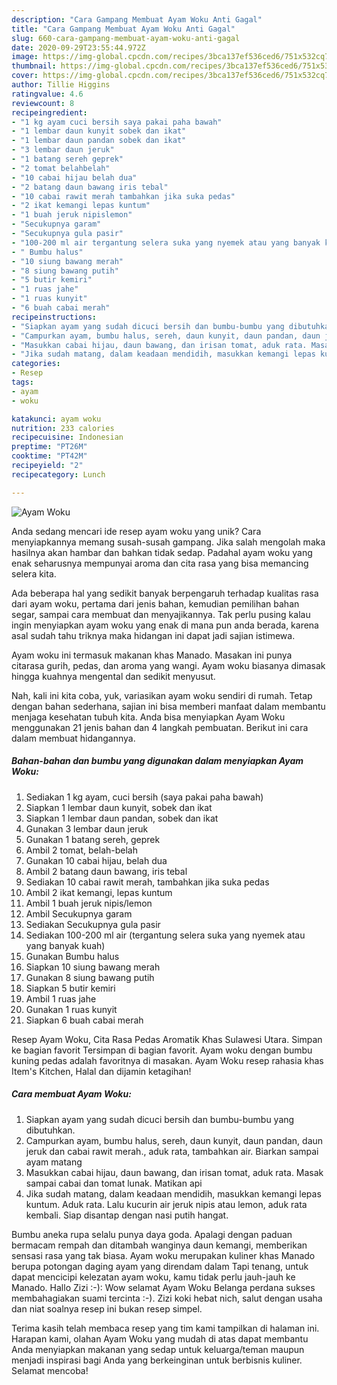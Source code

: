 ```yaml
---
description: "Cara Gampang Membuat Ayam Woku Anti Gagal"
title: "Cara Gampang Membuat Ayam Woku Anti Gagal"
slug: 660-cara-gampang-membuat-ayam-woku-anti-gagal
date: 2020-09-29T23:55:44.972Z
image: https://img-global.cpcdn.com/recipes/3bca137ef536ced6/751x532cq70/ayam-woku-foto-resep-utama.jpg
thumbnail: https://img-global.cpcdn.com/recipes/3bca137ef536ced6/751x532cq70/ayam-woku-foto-resep-utama.jpg
cover: https://img-global.cpcdn.com/recipes/3bca137ef536ced6/751x532cq70/ayam-woku-foto-resep-utama.jpg
author: Tillie Higgins
ratingvalue: 4.6
reviewcount: 8
recipeingredient:
- "1 kg ayam cuci bersih saya pakai paha bawah"
- "1 lembar daun kunyit sobek dan ikat"
- "1 lembar daun pandan sobek dan ikat"
- "3 lembar daun jeruk"
- "1 batang sereh geprek"
- "2 tomat belahbelah"
- "10 cabai hijau belah dua"
- "2 batang daun bawang iris tebal"
- "10 cabai rawit merah tambahkan jika suka pedas"
- "2 ikat kemangi lepas kuntum"
- "1 buah jeruk nipislemon"
- "Secukupnya garam"
- "Secukupnya gula pasir"
- "100-200 ml air tergantung selera suka yang nyemek atau yang banyak kuah"
- " Bumbu halus"
- "10 siung bawang merah"
- "8 siung bawang putih"
- "5 butir kemiri"
- "1 ruas jahe"
- "1 ruas kunyit"
- "6 buah cabai merah"
recipeinstructions:
- "Siapkan ayam yang sudah dicuci bersih dan bumbu-bumbu yang dibutuhkan."
- "Campurkan ayam, bumbu halus, sereh, daun kunyit, daun pandan, daun jeruk dan cabai rawit merah., aduk rata, tambahkan air. Biarkan sampai ayam matang"
- "Masukkan cabai hijau, daun bawang, dan irisan tomat, aduk rata. Masak sampai cabai dan tomat lunak. Matikan api"
- "Jika sudah matang, dalam keadaan mendidih, masukkan kemangi lepas kuntum. Aduk rata. Lalu kucurin air jeruk nipis atau lemon, aduk rata kembali. Siap disantap dengan nasi putih hangat."
categories:
- Resep
tags:
- ayam
- woku

katakunci: ayam woku 
nutrition: 233 calories
recipecuisine: Indonesian
preptime: "PT26M"
cooktime: "PT42M"
recipeyield: "2"
recipecategory: Lunch

---
```



![Ayam Woku](https://img-global.cpcdn.com/recipes/3bca137ef536ced6/751x532cq70/ayam-woku-foto-resep-utama.jpg)

Anda sedang mencari ide resep ayam woku yang unik? Cara menyiapkannya memang susah-susah gampang. Jika salah mengolah maka hasilnya akan hambar dan bahkan tidak sedap. Padahal ayam woku yang enak seharusnya mempunyai aroma dan cita rasa yang bisa memancing selera kita.

Ada beberapa hal yang sedikit banyak berpengaruh terhadap kualitas rasa dari ayam woku, pertama dari jenis bahan, kemudian pemilihan bahan segar, sampai cara membuat dan menyajikannya. Tak perlu pusing kalau ingin menyiapkan ayam woku yang enak di mana pun anda berada, karena asal sudah tahu triknya maka hidangan ini dapat jadi sajian istimewa.

Ayam woku ini termasuk makanan khas Manado. Masakan ini punya citarasa gurih, pedas, dan aroma yang wangi. Ayam woku biasanya dimasak hingga kuahnya mengental dan sedikit menyusut.


Nah, kali ini kita coba, yuk, variasikan ayam woku sendiri di rumah. Tetap dengan bahan sederhana, sajian ini bisa memberi manfaat dalam membantu menjaga kesehatan tubuh kita. Anda bisa menyiapkan Ayam Woku menggunakan 21 jenis bahan dan 4 langkah pembuatan. Berikut ini cara dalam membuat hidangannya.

<!--inarticleads1-->

##### Bahan-bahan dan bumbu yang digunakan dalam menyiapkan Ayam Woku:

1. Sediakan 1 kg ayam, cuci bersih (saya pakai paha bawah)
1. Siapkan 1 lembar daun kunyit, sobek dan ikat
1. Siapkan 1 lembar daun pandan, sobek dan ikat
1. Gunakan 3 lembar daun jeruk
1. Gunakan 1 batang sereh, geprek
1. Ambil 2 tomat, belah-belah
1. Gunakan 10 cabai hijau, belah dua
1. Ambil 2 batang daun bawang, iris tebal
1. Sediakan 10 cabai rawit merah, tambahkan jika suka pedas
1. Ambil 2 ikat kemangi, lepas kuntum
1. Ambil 1 buah jeruk nipis/lemon
1. Ambil Secukupnya garam
1. Sediakan Secukupnya gula pasir
1. Sediakan 100-200 ml air (tergantung selera suka yang nyemek atau yang banyak kuah)
1. Gunakan  Bumbu halus
1. Siapkan 10 siung bawang merah
1. Gunakan 8 siung bawang putih
1. Siapkan 5 butir kemiri
1. Ambil 1 ruas jahe
1. Gunakan 1 ruas kunyit
1. Siapkan 6 buah cabai merah


Resep Ayam Woku, Cita Rasa Pedas Aromatik Khas Sulawesi Utara. Simpan ke bagian favorit Tersimpan di bagian favorit. Ayam woku dengan bumbu kuning pedas adalah favoritnya di masakan. Ayam Woku resep rahasia khas Item&#39;s Kitchen, Halal dan dijamin ketagihan! 

<!--inarticleads2-->

##### Cara membuat Ayam Woku:

1. Siapkan ayam yang sudah dicuci bersih dan bumbu-bumbu yang dibutuhkan.
1. Campurkan ayam, bumbu halus, sereh, daun kunyit, daun pandan, daun jeruk dan cabai rawit merah., aduk rata, tambahkan air. Biarkan sampai ayam matang
1. Masukkan cabai hijau, daun bawang, dan irisan tomat, aduk rata. Masak sampai cabai dan tomat lunak. Matikan api
1. Jika sudah matang, dalam keadaan mendidih, masukkan kemangi lepas kuntum. Aduk rata. Lalu kucurin air jeruk nipis atau lemon, aduk rata kembali. Siap disantap dengan nasi putih hangat.


Bumbu aneka rupa selalu punya daya goda. Apalagi dengan paduan bermacam rempah dan ditambah wanginya daun kemangi, memberikan sensasi rasa yang tak biasa. Ayam woku merupakan kuliner khas Manado berupa potongan daging ayam yang direndam dalam Tapi tenang, untuk dapat mencicipi kelezatan ayam woku, kamu tidak perlu jauh-jauh ke Manado. Hallo Zizi :-): Wow selamat Ayam Woku Belanga perdana sukses membahagiakan suami tercinta :-). Zizi koki hebat nich, salut dengan usaha dan niat soalnya resep ini bukan resep simpel. 

Terima kasih telah membaca resep yang tim kami tampilkan di halaman ini. Harapan kami, olahan Ayam Woku yang mudah di atas dapat membantu Anda menyiapkan makanan yang sedap untuk keluarga/teman maupun menjadi inspirasi bagi Anda yang berkeinginan untuk berbisnis kuliner. Selamat mencoba!

